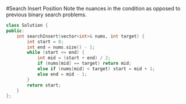 #Search Insert Position
Note the nuances in the condition as opposed to previous binary search problems.
```C++
class Solution {
public:
    int searchInsert(vector<int>& nums, int target) {
        int start = 0;
        int end = nums.size() - 1;
        while (start <= end) {
            int mid = (start + end) / 2;
            if (nums[mid] == target) return mid;
            else if (nums[mid] < target) start = mid + 1;
            else end = mid - 1;
        }
        return start;
    }
};
```

